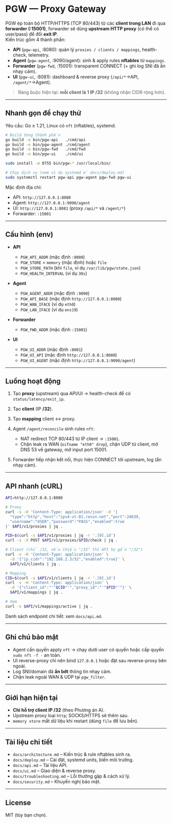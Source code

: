 # PGW — Proxy Gateway

PGW ép toàn bộ HTTP/HTTPS (TCP 80/443) từ các **client trong LAN** đi qua **forwarder (:15001)**, forwarder sẽ dùng **upstream HTTP proxy** (có thể có user/pass) để đổi **exit IP**.  
Kiến trúc gồm 4 thành phần:

- **API** (`pgw-api`, :8080): quản lý `proxies / clients / mappings`, health-check, telemetry.
- **Agent** (`pgw-agent`, :9090/agent): sinh & apply rules **nftables** từ `mappings`.
- **Forwarder** (`pgw-fwd`, :15001): transparent CONNECT (+ ghi log SNI đã ẩn nhạy cảm).
- **UI** (`pgw-ui`, :8081): dashboard & reverse proxy (`/api/*`→API, `/agent/*`→Agent).

> Ràng buộc hiện tại: **mỗi client là 1 IP /32** (không nhận CIDR rộng hơn).

---

## Nhanh gọn để chạy thử

Yêu cầu: Go ≥ 1.21, Linux có `nft` (nftables), systemd.

```bash
# Build từng thành phần
go build -o bin/pgw-api   ./cmd/api
go build -o bin/pgw-agent ./cmd/agent
go build -o bin/pgw-fwd   ./cmd/fwd
go build -o bin/pgw-ui    ./cmd/ui

sudo install -m 0755 bin/pgw-* /usr/local/bin/

# Chạy dịch vụ (xem ví dụ systemd ở docs/deploy.md)
sudo systemctl restart pgw-api pgw-agent pgw-fwd pgw-ui
```

Mặc định địa chỉ:

* API: `http://127.0.0.1:8080`
* Agent: `http://127.0.0.1:9090/agent`
* UI: `http://127.0.0.1:8081` (proxy `/api/*` và `/agent/*`)
* Forwarder: `:15001`

---

## Cấu hình (env)

* **API**

  * `PGW_API_ADDR` (mặc định `:8080`)
  * `PGW_STORE` = `memory` (mặc định) hoặc `file`
  * `PGW_STORE_PATH` (khi `file`, ví dụ `/var/lib/pgw/state.json`)
  * `PGW_HEALTH_INTERVAL` (ví dụ `30s`)
* **Agent**

  * `PGW_AGENT_ADDR` (mặc định `:9090`)
  * `PGW_API_BASE` (mặc định `http://127.0.0.1:8080`)
  * `PGW_WAN_IFACE` (ví dụ `eth0`)
  * `PGW_LAN_IFACE` (ví dụ `ens19`)
* **Forwarder**

  * `PGW_FWD_ADDR` (mặc định `:15001`)
* **UI**

  * `PGW_UI_ADDR` (mặc định `:8081`)
  * `PGW_UI_API` (mặc định `http://127.0.0.1:8080`)
  * `PGW_UI_AGENT` (mặc định `http://127.0.0.1:9090/agent`)

---

## Luồng hoạt động

1. Tạo **proxy** (upstream) qua API/UI → health-check để có `status/latency/exit_ip`.
2. Tạo **client** (IP **/32**).
3. Tạo **mapping** client ↔ proxy.
4. Agent `/agent/reconcile` sinh rules `nft`:

   * NAT redirect TCP 80/443 từ IP client → `:15001`.
   * Chặn leak ra WAN (`oifname "eth0" drop`), chặn UDP từ client, mở DNS 53 về gateway, mở input port 15001.
5. Forwarder tiếp nhận kết nối, thực hiện CONNECT tới upstream, log (ẩn nhạy cảm).

---

## API nhanh (cURL)

```bash
API=http://127.0.0.1:8080

# Proxy
curl -s -H 'Content-Type: application/json' -d '{
  "type":"http","host":"ipv4-vt-01.resvn.net","port":24639,
  "username":"USER","password":"PASS","enabled":true
}' $API/v1/proxies | jq .

PID=$(curl -s $API/v1/proxies | jq -r '.[0].id')
curl -s -X POST $API/v1/proxies/$PID/check | jq .

# Client (chỉ /32, nếu thiếu "/32" thì API tự gắn "/32")
curl -s -H 'Content-Type: application/json' \
  -d '{"ip_cidr":"192.168.2.3/32","enabled":true}' \
  $API/v1/clients | jq .

# Mapping
CID=$(curl -s $API/v1/clients | jq -r '.[0].id')
curl -s -H 'Content-Type: application/json' \
  -d '{"client_id":"'"$CID"'","proxy_id":"'"$PID"'"}' \
  $API/v1/mappings | jq .

# Xem
curl -s $API/v1/mappings/active | jq .
```

Danh sách endpoint chi tiết: xem `docs/api.md`.

---

## Ghi chú bảo mật

* Agent cần quyền apply `nft` → chạy dưới user có quyền hoặc cấp quyền `sudo nft -f -` an toàn.
* UI reverse-proxy chỉ nên bind `127.0.0.1` hoặc đặt sau reverse-proxy bên ngoài.
* Log SNI/domain đã **ẩn bớt** thông tin nhạy cảm.
* Chặn leak ngoài WAN & UDP tại `pgw_filter`.

---

## Giới hạn hiện tại

* **Chỉ hỗ trợ client IP /32** (theo Phương án A).
* Upstream proxy loại `http`; SOCKS/HTTPS sẽ thêm sau.
* `memory store` mất dữ liệu khi restart (dùng `file` để lưu bền).

---

## Tài liệu chi tiết

* `docs/architecture.md` – Kiến trúc & rule nftables sinh ra.
* `docs/deploy.md` – Cài đặt, systemd units, biến môi trường.
* `docs/api.md` – Tài liệu API.
* `docs/ui.md` – Giao diện & reverse proxy.
* `docs/troubleshooting.md` – Lỗi thường gặp & cách xử lý.
* `docs/security.md` – Khuyến nghị bảo mật.

---

## License

MIT (tùy bạn chọn).

